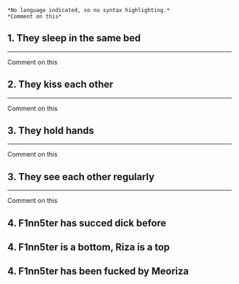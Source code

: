 ```
*No language indicated, so no syntax highlighting.*
*Comment on this*
```

## 1. They sleep in the same bed
----
Comment on this

## 2. They kiss each other 
----
Comment on this

## 3. They hold hands
----
Comment on this

## 3. They see each other regularly
----
Comment on this

## 4. F1nn5ter has succed dick before



## 4. F1nn5ter is a bottom, Riza is a top


## 4. F1nn5ter has been fucked by Meoriza
